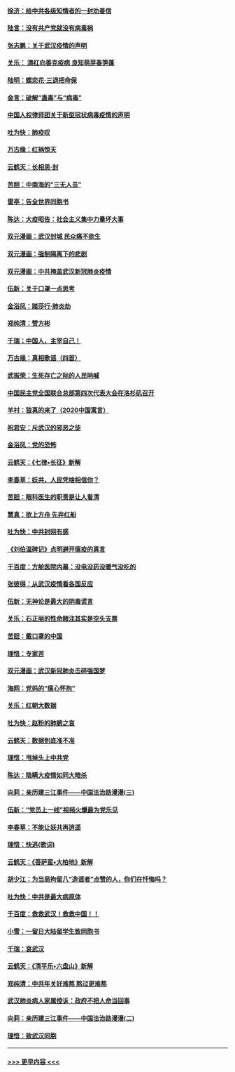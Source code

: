 #### [徐济：给中共各级知情者的一封劝善信](../pages/nsc993/n11868561.md?t=02151311) 
#### [陆言：没有共产党就没有病毒祸](../pages/nsc993/n11868232.md?t=02151311) 
#### [张志鹏：关于武汉疫情的声明](../pages/nsc993/n11867182.md?t=02151311) 
#### [关乐： 漂红向善克疫病 良知萌芽春笋蓬](../pages/nsc993/n11865710.md?t=02151311) 
#### [陆明：蝶恋花‧三退把命保](../pages/nsc993/n11865673.md?t=02151311) 
#### [金言：破解“蛊毒”与“病毒”](../pages/nsc993/n11864103.md?t=02151311) 
#### [中国人权律师团关于新型冠状病毒疫情的声明](../pages/nsc993/n11864249.md?t=02151311) 
#### [吐为快：肺疫叹](../pages/nsc993/n11864027.md?t=02151311) 
#### [万古缘：红祸惊天](../pages/nsc993/n11864079.md?t=02151311) 
#### [云鹤天：长相思‧封](../pages/nsc993/n11864006.md?t=02151311) 
#### [苦胆：中南海的“三无人员”](../pages/nsc993/n11862997.md?t=02151311) 
#### [雷亭：告全世界同胞书](../pages/nsc993/n11862572.md?t=02151311) 
#### [陈达：大疫昭告：社会主义集中力量坏大事](../pages/nsc993/n11859419.md?t=02151311) 
#### [双元漫画：武汉封城 民众痛不欲生](../pages/nsc993/n11859287.md?t=02151311) 
#### [双元漫画：强制隔离下的悲剧](../pages/nsc993/n11859244.md?t=02151311) 
#### [双元漫画：中共掩盖武汉新冠肺炎疫情](../pages/nsc993/n11858249.md?t=02151311) 
#### [伍新：关于口罩一点思考](../pages/nsc993/n11859195.md?t=02151311) 
#### [金浴凤：踏莎行‧肺炎劫](../pages/nsc993/n11858227.md?t=02151311) 
#### [郑纯清：赞方彬](../pages/nsc993/n11856803.md?t=02151311) 
#### [千瑞；中国人，主宰自己！](../pages/nsc993/n11856793.md?t=02151311) 
#### [万古缘：真相歌谣（四首）](../pages/nsc993/n11856263.md?t=02151311) 
#### [武振荣：生死存亡之际的人民呐喊](../pages/nsc993/n11856256.md?t=02151311) 
#### [中国民主党全国联合总部第四次代表大会在洛杉矶召开](../pages/nsc993/n11856344.md?t=02151311) 
#### [羊村：狼真的来了（2020中国寓言）](../pages/nsc993/n11856229.md?t=02151311) 
#### [祝君安：斥武汉的邪恶之徒](../pages/nsc993/n11855861.md?t=02151311) 
#### [金浴凤：党的恐怖](../pages/nsc993/n11855849.md?t=02151311) 
#### [云鹤天：《七律▪长征》新解](../pages/nsc993/n11855479.md?t=02151311) 
#### [李春草：妖共，人民凭啥相信你？](../pages/nsc993/n11855196.md?t=02151311) 
#### [苦胆：眼科医生的职责是让人看清](../pages/nsc993/n11853840.md?t=02151311) 
#### [慧真：欲上方舟 先弃红船](../pages/nsc993/n11853483.md?t=02151311) 
#### [吐为快：中共封网有感](../pages/nsc993/n11852575.md?t=02151311) 
#### [《刘伯温碑记》点明避开瘟疫的真言](../pages/nsc993/n11852128.md?t=02151311) 
#### [千百度：方舱医院内幕：没电没药没暖气没吃的](../pages/nsc993/n11850211.md?t=02151311) 
#### [张彼得：从武汉疫情看各国反应](../pages/nsc993/n11850102.md?t=02151311) 
#### [伍新：无神论是最大的阴毒谎言](../pages/nsc993/n11846129.md?t=02151311) 
#### [关乐：石正丽的性命赌注其实是空头支票](../pages/nsc993/n11846109.md?t=02151311) 
#### [苦胆：戴口罩的中国](../pages/nsc993/n11845576.md?t=02151311) 
#### [理悟：专家苦](../pages/nsc993/n11845564.md?t=02151311) 
#### [双元漫画：武汉新冠肺炎击碎强国梦](../pages/nsc993/n11843320.md?t=02151311) 
#### [海网：党妈的“瘟心怀抱”](../pages/nsc993/n11840740.md?t=02151311) 
#### [关乐：红朝大数据](../pages/nsc993/n11840675.md?t=02151311) 
#### [吐为快：赵粉的肺腑之哀](../pages/nsc993/n11840618.md?t=02151311) 
#### [云鹤天：数据到底准不准](../pages/nsc993/n11840325.md?t=02151311) 
#### [理悟：甩掉头上中共党](../pages/nsc993/n11838826.md?t=02151311) 
#### [陈达：隐瞒大疫情如同大暗杀](../pages/nsc993/n11838771.md?t=02151311) 
#### [向莉：亲历建三江事件——中国法治路漫漫(三)](../pages/nsc993/n11831825.md?t=02151311) 
#### [伍新：“党员上一线”视频火爆最为党乐见](../pages/nsc993/n11838200.md?t=02151311) 
#### [李春草：不能让妖共再逍遥](../pages/nsc993/n11838102.md?t=02151311) 
#### [理悟：快逃(歌词)](../pages/nsc993/n11838083.md?t=02151311) 
#### [云鹤天：《菩萨蛮▪大柏地》新解](../pages/nsc993/n11838059.md?t=02151311) 
#### [胡少江：为当局拘留八“造谣者”点赞的人，你们在忏悔吗？](../pages/nsc993/n11836801.md?t=02151311) 
#### [吐为快：中共是最大病原体](../pages/nsc993/n11836748.md?t=02151311) 
#### [千百度：救救武汉！救救中国！！](../pages/nsc993/n11836145.md?t=02151311) 
#### [小雪：一留日大陆留学生致同胞书](../pages/nsc993/n11834624.md?t=02151311) 
#### [千瑞：哀武汉](../pages/nsc993/n11833647.md?t=02151311) 
#### [云鹤天：《清平乐▪六盘山》新解](../pages/nsc993/n11833611.md?t=02151311) 
#### [郑纯清：中共年关好难熬 熬过更难熬](../pages/nsc993/n11833489.md?t=02151311) 
#### [武汉肺炎病人家属控诉：政府不把人命当回事](../pages/nsc993/n11833205.md?t=02151311) 
#### [向莉：亲历建三江事件——中国法治路漫漫(二)](../pages/nsc993/n11829102.md?t=02151311) 
#### [理悟：致武汉同胞](../pages/nsc993/n11831522.md?t=02151311) 

----
#### [ >>> 更早内容 <<< ](../indexes/nsc993-earlier.md)
